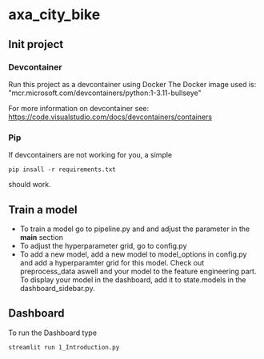 # axa_city_bike

## Init project

### Devcontainer
Run this project as a devcontainer using Docker
The Docker image used is:
"mcr.microsoft.com/devcontainers/python:1-3.11-bullseye"

For more information on devcontainer see:
https://code.visualstudio.com/docs/devcontainers/containers

### Pip
If devcontainers are not working for you, a simple 
```
pip insall -r requirements.txt
```

should work.

## Train a model
- To train a model go to pipeline.py and and adjust the parameter in the __main__ section
- To adjust the hyperparameter grid, go to config.py
- To add a new model, add a new model to model_options in config.py and add a hyperparamter grid for this model. Check out preprocess_data aswell and your model to the feature engineering part. To display your model in the dashboard, add it to state.models in the dashboard_sidebar.py.

## Dashboard
To run the Dashboard type
```
streamlit run 1_Introduction.py
```
